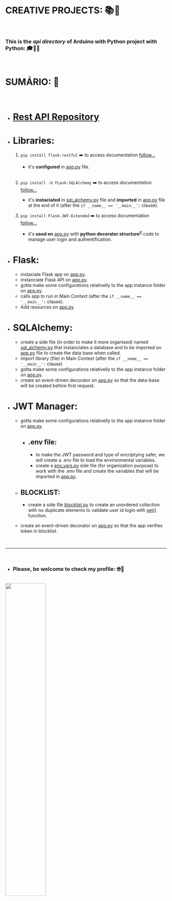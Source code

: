 # **CREATIVE PROJECTS:** :books::brain:

<br>

### This is the ***api directory*** of **Arduino with Python** project with **Python**: :mortar_board::closed_book::robot:

<br>

# **SUMÁRIO:** :round_pushpin:

<br>

- # **[Rest API Repository](https://github.com/DanScherr/learning-courses/tree/main/python/api-restful)**


- # **Libraries**:
    1. ```pip install flask-restful``` :arrow_right:
    to access documentation [follow...](https://flask-restful.readthedocs.io/en/latest/installation.html#installation)

        - it's **configured** in [app.py](./app.py) file.

    <br>

    2. ```pip install -U FLask-SQLAlchemy``` :arrow_right:
    to access documentation [follow...](https://flask-sqlalchemy.palletsprojects.com/en/3.0.x/quickstart/)

        - it's **instaciated** in [sql_alchemy.py](./sql_alchemy.py) file and **imported** in [app.py](./app.py) file at the end of it (after the ```if __name__ == '__main__':``` clause).

    3. ```pip install Flask-JWT-Extended``` :arrow_right:
    to access documentation [follow...](https://flask-jwt-extended.readthedocs.io/en/stable/)
        - it's **used on** [app.py](./app.py) with **python decorator structure**<sup>[#](https://peps.python.org/pep-0318/)</sup> code to manage user login and authentification.

- # Flask:
    - instaciate Flask app on [app.py](./app.py).
    - instanciate Flask API on [app.py](./app.py).
    - gotta make some configurations relativelly to the app instance folder on [app.py](./app.py).
    - calls app to run in Main Context (after the ```if __name__ == '__main__':``` clause).
    - Add resources on [app.py](./app.py)

- # SQLAlchemy:
    - create a side file (in order to make it more organised) named [sql_alchemy.py](./sql_alchemy.py) that instanciates a database and to be imported on [app.py](./app.py) file to create the data base when called.
    - import library (file) in Main Context (after the ```if __name__ == '__main__':``` clause) 
    - gotta make some configurations relativelly to the app instance folder on [app.py](./app.py).
    - create an event-driven decorator on [app.py](./app.py) so that the data-base will be created before first request.

- # JWT Manager:
    - gotta make some configurations relativelly to the app instance folder on [app.py](./app.py).
        - ## .env file:
            - to make the JWT password and type of encriptying safer, we will create a .env file to load the environmental variables.
            - create a [env_vars.py](./env_vars.py) side file (for organization purpose) to work with the .env file and create the variables that will be imported in [app.py](./app.py).

    - ## BLOCKLIST:
        - create a side file [blocklist.py](./blocklist.py) to create an unordered collection with no duplicate elements to validate user id login with [set()](https://docs.python.org/3/tutorial/datastructures.html) function.

    - create an event-driven decorator on [app.py](./app.py) so that the app verifies token in blocklist.



<br>

***

<br>

- ### **Please, be welcome to check my profile:** :nerd_face::handshake:

<br>

<a href="https://github.com/DanScherr">
    <img src="./../images/the-end-img.png" width="50%">
</a>


